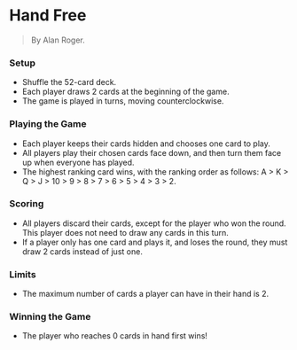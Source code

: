 # **Hand Free**

> By Alan Roger.
> 

### Setup

- Shuffle the 52-card deck.
- Each player draws 2 cards at the beginning of the game.
- The game is played in turns, moving counterclockwise.

### **Playing the Game**

- Each player keeps their cards hidden and chooses one card to play.
- All players play their chosen cards face down, and then turn them face up when everyone has played.
- The highest ranking card wins, with the ranking order as follows: A > K > Q > J > 10 > 9 > 8 > 7 > 6 > 5 > 4 > 3 > 2.

### **Scoring**

- All players discard their cards, except for the player who won the round. This player does not need to draw any cards in this turn.
- If a player only has one card and plays it, and loses the round, they must draw 2 cards instead of just one.

### **Limits**

- The maximum number of cards a player can have in their hand is 2.

### **Winning the Game**

- The player who reaches 0 cards in hand first wins!
